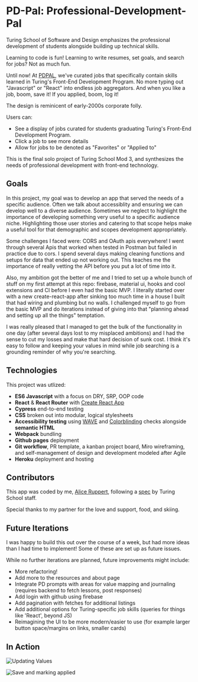# PD-Pal: Professional-Development-Pal

Turing School of Software and Design emphasizes the professional development of students alongside building up technical skills.

Learning to code is fun! Learning to write resumes, set goals, and search for jobs? Not as much fun.

Until now! At [PDPAL](https://pd-pal.herokuapp.com/), we've curated jobs that specifically contain skills learned in Turing's Front-End Development Program. No more typing out "Javascript" or "React" into endless job aggregators. And when you like a job, boom, save it! If you applied, boom, log it!

The design is reminicent of early-2000s corporate folly.

Users can: 

- See a display of jobs curated for students graduating Turing's Front-End Development Program.
- Click a job to see more details
- Allow for jobs to be denoted as "Favorites" or "Applied to"

This is the final solo project of Turing School Mod 3, and synthesizes the needs of professional development with front-end technology. 

## Goals

In this project, my goal was to develop an app that served the needs of a specific audience. Often we talk about accessiblity and ensuring we can develop well to a diverse audience. Sometimes we neglect to highlight the importance of developing something very useful to a specific audience niche. Highlighting those user stories and catering to that scope helps make a useful tool for that demographic and scopes development appropriately.

Some challenges I faced were: CORS and OAuth apis everywhere! I went through several Apis that worked when tested in Postman but failed in practice due to cors. I spend several days making cleaning functions and setups for data that ended up not working out. This teaches me the importance of really vetting the API before you put a lot of time into it. 

Also, my ambition got the better of me and I tried to set up a whole bunch of stuff on my first attempt at this repo: firebase, material ui, hooks and cool extensions and CI before I even had the basic MVP. I literally started over with a new create-react-app after sinking too much time in a house I built that had wiring and plumbing but no walls. I challenged myself to go from the basic MVP and do iterations instead of giving into that "planning ahead and setting up all the things" temptation.

I was really pleased that I managed to get the bulk of the functionality in one day (after several days lost to my misplaced ambitions) and I had the sense to cut my losses and make that hard decision of sunk cost. I think it's easy to follow and keeping your values in mind while job searching is a grounding reminder of why you're searching.

## Technologies

This project was utlized:

- **ES6 Javascript** with a focus on DRY, SRP, OOP code
- **React** & **React Router** with [Create React App](https://github.com/facebook/create-react-app)
- **Cypress** end-to-end testing
- **CSS** broken out into modular, logical stylesheets
- **Accessibility testing** using [WAVE](https://wave.webaim.org/) and [Colorblinding](https://chrome.google.com/webstore/detail/colorblinding/dgbgleaofjainknadoffbjkclicbbgaa?hl=en) checks alongside **semantic HTML**
- **Webpack** bundling 
- **Github pages** deployment
- **Git workflow**, PR template, a kanban project board, Miro wireframing, and self-management of design and development modeled after Agile
- **Heroku** deployment and hosting

## Contributors

This app was coded by me, [Alice Ruppert](https://www.srslie.com/), following a [spec](https://frontend.turing.io/projects/module-3/niche-audience.html) by Turing School staff.

Special thanks to my partner for the love and support, food, and skiing.

## Future Iterations

I was happy to build this out over the course of a week, but had more ideas than I had time to implement! Some of these are set up as future issues.

While no further iterations are planned, future improvements might include:
- More refactoring!
- Add more to the resources and about page
- Integrate PD prompts with areas for value mapping and journaling (requires backend to fetch lessons, post responses)
- Add login with github using firebase
- Add pagination with fetches for additional listings 
- Add additional options for Turing-specific job skills (queries for things like 'React', beyond JS)
- Reimagining the UI to be more modern/easier to use (for example larger button space/margins on links, smaller cards)

## In Action

![Updating Values](https://media.giphy.com/media/b7v6KVhy8fuHN8EpWP/giphy.gif)

![Save and marking applied](https://media.giphy.com/media/2NUvp1i2utHJcVImqI/giphy.gif)

